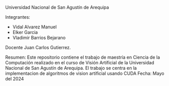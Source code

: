 
Universidad Nacional de San Agustín de Arequipa

Integrantes:
* Vidal Alvarez Manuel
* Elker Garcia
* Vladimir Barrios Bejarano

Docente Juan Carlos Gutierrez.

Resumen:
Este repositorio contiene el trabajo de maestría en Ciencia de la Computación realizado en el curso de Visión Artificial de la Universidad Nacional de San Agustín de Arequipa. El trabajo se centra en la implementacion de algoritmos de vision artificial usando CUDA
Fecha: Mayo del 2024
